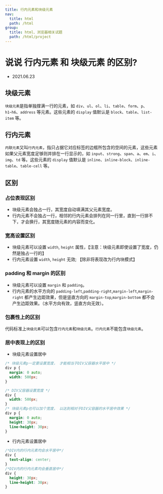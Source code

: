```yaml
---
title: 行内元素和块级元素
nav:
  title: html
  path: /html
group:
  title: html、浏览器相关试题
  path: /html/project
---
```


# 说说 行内元素 和 块级元素 的区别?

- 2021.06.23

## 块级元素

`块级元素`是指单独撑满一行的元素，如 `div`、`ul`、`ol`、`li`、`table`、`form`、`p`、`h1~h6`、`address` 等元素。这些元素的 `display` 值默认是 `block`、`table`、`list-item` 等。

## 行内元素

`内联元素`又叫`行内元素`，指只占据它对应标签的边框所包含的空间的元素，这些元素如果父元素宽度足够则并排在一行显示的，如 `input`、`strong`、`span`、`a`、`em`、`i`、`img`、`td` 等。这些元素的 `display` 值默认是 `inline`、`inline-block`、`inline-table`、`table-cell` 等。

## 区别

### 占位表现区别

- 块级元素会独占一行，其宽度自动填满其父元素宽度。
- 行内元素不会独占一行，相邻的行内元素会排列在同一行里，直到一行排不下，才会换行，其宽度随元素的内容而变化。

### 宽高设置区别

- 块级元素可以设置 `width`, `height` 属性，【注意：块级元素即使设置了宽度，仍然是独占一行的】
- 行内元素设置 `width`, `height` 无效; 【除非将表现改为行内块模式】

### padding 和 margin 的区别

- 块级元素可以设置 `margin` 和 `padding`。
- 行内元素的水平方向的 `padding-left`,`padding-right`,`margin-left`,`margin-right` 都产生边距效果，但是竖直方向的 `margin-top`,`margin-bottom` 都不会产生边距效果。（水平方向有效，竖直方向无效）。

### 包裹性上的区别

代码标准上`块级元素`可以包含`行内元素`和`块级元素`。`行内元素`不能包含`块级元素`。

### 居中表现上的区别

- 块级元素设置居中

```css
/* 块级元素p一定要设置宽度， 才能相当于DIV父容器水平居中 */
div p {
  margin: 0 auto;
  width: 500px;
}

/* DIV父容器设置宽度 */
div {
  width: 500px;
}
/* 块级元素p也可以加个宽度， 以达到相对于DIV父容器的水平居中效果 */
div p {
  margin: 0 auto;
  height: 30px;
  line-height: 30px;
}
```

- 行内元素设置居中

```css
/*DIV内的行内元素均会水平居中*/
div {
  text-align: center;
}
/*DIV内的行内元素均会垂直居中*/
div {
  height: 30px;
  line-height: 30px;
}
```
